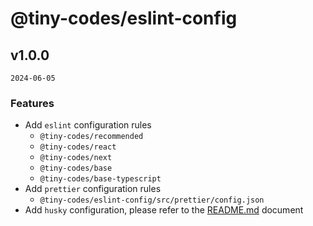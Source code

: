 # @tiny-codes/eslint-config

## v1.0.0

`2024-06-05`

### Features

- Add `eslint` configuration rules
  - `@tiny-codes/recommended`
  - `@tiny-codes/react`
  - `@tiny-codes/next`
  - `@tiny-codes/base`
  - `@tiny-codes/base-typescript`
- Add `prettier` configuration rules
  - `@tiny-codes/eslint-config/src/prettier/config.json`
- Add `husky` configuration, please refer to the [README.md](./README.md) document
